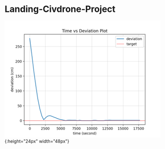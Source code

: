 # Landing-Civdrone-Project

![Image of Deviation vs Time](https://github.com/Kevintirta/Landing-Civdrone-Project/blob/master/deviation.png){:height="24px" width="48px"}
